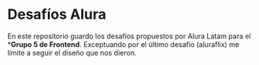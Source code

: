 # Desafíos Alura

En este repositorio guardo los desafíos propuestos por Alura Latam para el ***Grupo 5 de Frontend**.
Exceptuando por el último desafío (aluraflix) me limite a seguir el diseño que nos dieron.